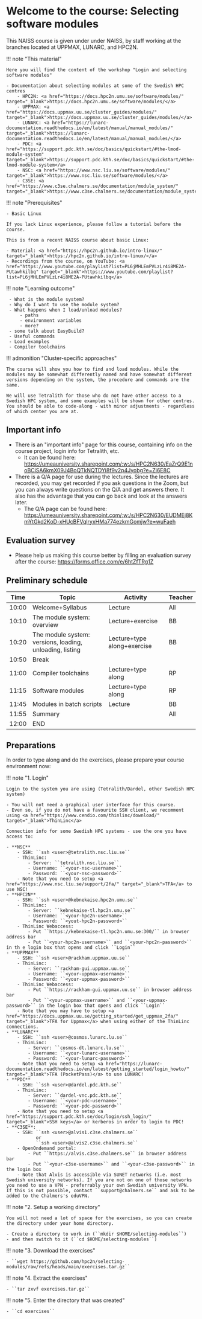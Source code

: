 # Welcome to the course: Selecting software modules 

This NAISS course is given under under NAISS, by staff working at the branches located at UPPMAX, LUNARC, and HPC2N.

!!! note "This material" 

    Here you will find the content of the workshop "Login and selecting software modules" 

    - Documentation about selecting modules at some of the Swedish HPC centres 
        - HPC2N: <a href="https://docs.hpc2n.umu.se/software/modules/" target="_blank">https://docs.hpc2n.umu.se/software/modules/</a> 
        - UPPMAX: <a href="https://docs.uppmax.uu.se/cluster_guides/modules/" target="_blank">https://docs.uppmax.uu.se/cluster_guides/modules/</a>  
        - LUNARC: <a href="https://lunarc-documentation.readthedocs.io/en/latest/manual/manual_modules/" target="_blank">https://lunarc-documentation.readthedocs.io/en/latest/manual/manual_modules/</a>  
        - PDC: <a href="https://support.pdc.kth.se/doc/basics/quickstart/#the-lmod-module-system" target="_blank">https://support.pdc.kth.se/doc/basics/quickstart/#the-lmod-module-system</a>   
        - NSC: <a href="https://www.nsc.liu.se/software/modules/" target="_blank">https://www.nsc.liu.se/software/modules/</a>  
        - C3SE: <a href="https://www.c3se.chalmers.se/documentation/module_system/" target="_blank">https://www.c3se.chalmers.se/documentation/module_system/</a> 

!!! note "Prerequisites"

    - Basic Linux 

    If you lack Linux experience, please follow a tutorial before the course. 

    This is from a recent NAISS course about basic Linux: 
  
    - Material: <a href="https://hpc2n.github.io/intro-linux/" target="_blank">https://hpc2n.github.io/intro-linux/</a>
    - Recordings from the course, on YouTube: <a href="https://www.youtube.com/playlist?list=PL6jMHLEmPVLzLr4i8ME2A-PUtawhkilbq" target="_blank">https://www.youtube.com/playlist?list=PL6jMHLEmPVLzLr4i8ME2A-PUtawhkilbq</a> 

!!! note "Learning outcome"   

     - What is the module system?
     - Why do I want to use the module system? 
     - What happens when I load/unload modules? 
         - paths
         - environment variables
         - more?
     - some talk about EasyBuild?
     - Useful commands
     - Load examples
     - Compiler toolchains 

!!! admonition "Cluster-specific approaches"

    The course will show you how to find and load modules. While the modules may be somewhat differently named and have somewhat different versions depending on the system, the procedure and commands are the same. 

    We will use Tetralith for those who do not have other access to a Swedish HPC system, and some examples will be shown for other centres. You should be able to code-along - with minor adjustments - regardless of which center you are at. 

## Important info

- There is an "important info" page for this course, containing info on the course project, login info for Tetralith, etc. 
    - It can be found here: <a href="https://umeauniversity.sharepoint.com/:w:/s/HPC2N630/EaZrQ9E1noBCiSA6kmX09J4BoQTkNQTDYi8f9v2p4Jyobg?e=Zi6E8C" target="_blank">https://umeauniversity.sharepoint.com/:w:/s/HPC2N630/EaZrQ9E1noBCiSA6kmX09J4BoQTkNQTDYi8f9v2p4Jyobg?e=Zi6E8C</a> 
- There is a Q/A page for use during the lectures. Since the lectures are recorded, you may get recorded if you ask questions in the Zoom, but you can always write questions on the Q/A and get answers there. It also has the advantage that you can go back and look at the answers later. 
    - The Q/A page can be found here: <a href="https://umeauniversity.sharepoint.com/:w:/s/HPC2N630/EUDMEj8KmYtGkd2KoD-xHUcBFVqlryxHMa774ezkmGomjw?e=wuFaeh" target="_blank">https://umeauniversity.sharepoint.com/:w:/s/HPC2N630/EUDMEj8KmYtGkd2KoD-xHUcBFVqlryxHMa774ezkmGomjw?e=wuFaeh</a>   

## Evaluation survey 

- Please help us making this course better by filling an evaluation survey after the course: <a href="https://forms.office.com/e/6htZfTRg1Z" target="_blank">https://forms.office.com/e/6htZfTRg1Z</a> 


## Preliminary schedule

| Time | Topic | Activity | Teacher | 
| ---- | ----- | -------- | ------- |
| 10:00 | Welcome+Syllabus | Lecture | All |
| 10:10 | The module system: overview | Lecture+exercise | BB | 
| 10:20 | The module system: versions, loading, unloading, listing | Lecture+type along+exercise | BB | 
| 10:50 | Break | | |
| 11:00 | Compiler toolchains | Lecture+type along | RP |
| 11:15 | Software modules | Lecture+type along | RP | 
| 11:45 | Modules in batch scripts | Lecture | BB |  
| 11:55 | Summary | | All | 
| 12:00 | END | | | 

## Preparations 

In order to type along and do the exercises, please prepare your course environment now:

!!! note "1. Login"

    Login to the system you are using (Tetralith/Dardel, other Swedish HPC system)

    - You will not need a graphical user interface for this course. 
    - Even so, if you do not have a favourite SSH client, we recomment using <a href="https://www.cendio.com/thinlinc/download/" target="_blank">ThinLinc</a>
    
    Connection info for some Swedish HPC systems - use the one you have access to: 

    - **NSC**
        - SSH: ``ssh <user>@tetralith.nsc.liu.se``
        - ThinLinc:
            - Server: ``tetralith.nsc.liu.se``
            - Username: ``<your-nsc-username>``
            - Password: ``<your-nsc-password>``
        - Note that you need to setup <a href="https://www.nsc.liu.se/support/2fa/" target="_blank">TFA</a> to use NSC!
    - **HPC2N**
        - SSH: ``ssh <user>@kebnekaise.hpc2n.umu.se`` 
        - ThinLinc: 
            - Server: ``kebnekaise-tl.hpc2n.umu.se``
            - Username: ``<your-hpc2n-username>``
            - Password: ``<yout-hpc2n-password>``
        - ThinLinc Webaccess: 
            - Put ``https://kebnekaise-tl.hpc2n.umu.se:300/`` in browser address bar 
            - Put ``<your-hpc2n-username>`` and ``<your-hpc2n-password>`` in th e login box that opens and click ``Login`` 
    - **UPPMAX** 
        - SSH: ``ssh <user>@rackham.uppmax.uu.se``
        - ThinLinc: 
            - Server: ``rackham-gui.uppmax.uu.se`` 
            - Username: ``<your-uppmax-username>`` 
            - Password: ``<your-uppmax-password>`` 
        - ThinLinc Webaccess: 
            - Put ``https://rackham-gui.uppmax.uu.se`` in browser address bar 
            - Put ``<your-uppmax-username>`` and ``<your-uppmax-password>`` in the login box that opens and click ``Login`` 
        - Note that you may have to setup <a href="https://docs.uppmax.uu.se/getting_started/get_uppmax_2fa/" target="_blank">TFA for Uppmax</a> when using either of the ThinLinc connections. 
    - **LUNARC** 
        - SSH: ``ssh <user>@cosmos.lunarc.lu.se``
        - ThinLinc: 
            - Server: ``cosmos-dt.lunarc.lu.se``
            - Username: ``<your-lunarc-username>``
            - Password: ``<your-lunarc-password>``
        - Note that you need to setup <a href="https://lunarc-documentation.readthedocs.io/en/latest/getting_started/login_howto/" target="_blank">TFA (PocketPass)</a> to use LUNARC! 
    - **PDC** 
        - SSH: ``ssh <user>@dardel.pdc.kth.se`` 
        - ThinLinc: 
            - Server: ``dardel-vnc.pdc.kth.se`` 
            - Username: ``<your-pdc-username>``
            - Password: ``<your-pdc-password>`` 
        - Note that you need to setup <a href="https://support.pdc.kth.se/doc/login/ssh_login/" target="_blank">SSH keys</a> or kerberos in order to login to PDC!    
    - **C3SE**: 
        - SSH: ``ssh <user>@alvis1.c3se.chalmers.se``
               or 
               ``ssh <user>@alvis2.c3se.chalmers.se``
        - OpenOndemand portal: 
            - Put ``https://alvis.c3se.chalmers.se`` in browser address bar 
            - Put ``<your-c3se-username>`` and ``<your-c3se-password>`` in the login box 
        - Note that Alvis is accessible via SUNET networks (i.e. most Swedish university networks). If you are not on one of those networks you need to use a VPN - preferrably your own Swedish university VPN. If this is not possible, contact ``support@chalmers.se`` and ask to be added to the Chalmers's eduVPN. 

!!! note "2. Setup a working directory"

    You will not need a lot of space for the exercises, so you can create the directory under your home directory. 

    - Create a directory to work in (``mkdir $HOME/selecting-modules``) 
    - and then switch to it (``cd $HOME/selecting-modules``)

!!! note "3. Download the exercises" 

    - ``wget https://github.com/hpc2n/selecting-modules/raw/refs/heads/main/exercises.tar.gz`` 

!!! note "4. Extract the exercises" 

    - ``tar zxvf exercises.tar.gz``

!!! note "5. Enter the directory that was created"

    - ``cd exercises``

